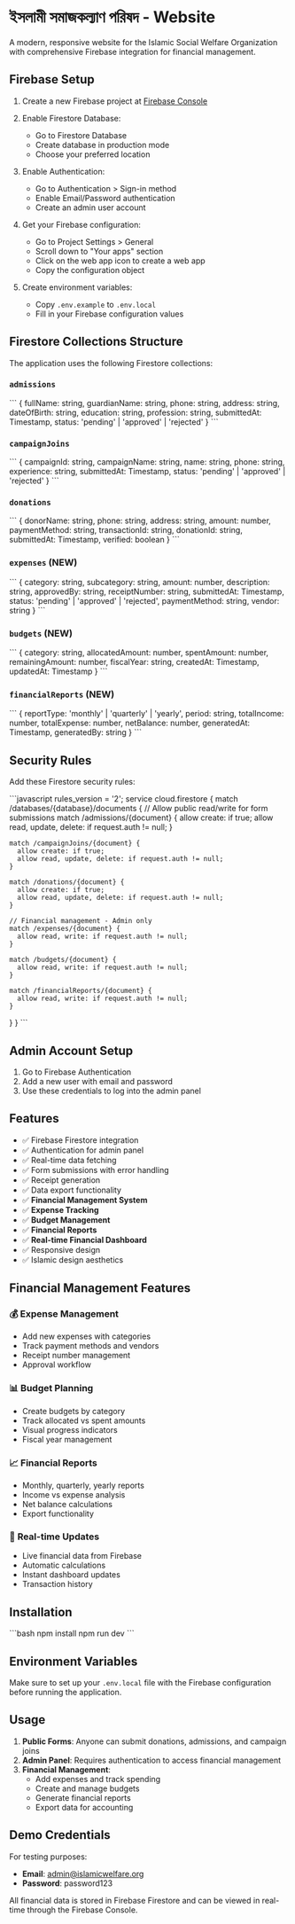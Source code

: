# ইসলামী সমাজকল্যাণ পরিষদ - Website

A modern, responsive website for the Islamic Social Welfare Organization with comprehensive Firebase integration for financial management.

## Firebase Setup

1. Create a new Firebase project at [Firebase Console](https://console.firebase.google.com/)

2. Enable Firestore Database:
   - Go to Firestore Database
   - Create database in production mode
   - Choose your preferred location

3. Enable Authentication:
   - Go to Authentication > Sign-in method
   - Enable Email/Password authentication
   - Create an admin user account

4. Get your Firebase configuration:
   - Go to Project Settings > General
   - Scroll down to "Your apps" section
   - Click on the web app icon to create a web app
   - Copy the configuration object

5. Create environment variables:
   - Copy `.env.example` to `.env.local`
   - Fill in your Firebase configuration values

## Firestore Collections Structure

The application uses the following Firestore collections:

### `admissions`
\`\`\`
{
  fullName: string,
  guardianName: string,
  phone: string,
  address: string,
  dateOfBirth: string,
  education: string,
  profession: string,
  submittedAt: Timestamp,
  status: 'pending' | 'approved' | 'rejected'
}
\`\`\`

### `campaignJoins`
\`\`\`
{
  campaignId: string,
  campaignName: string,
  name: string,
  phone: string,
  experience: string,
  submittedAt: Timestamp,
  status: 'pending' | 'approved' | 'rejected'
}
\`\`\`

### `donations`
\`\`\`
{
  donorName: string,
  phone: string,
  address: string,
  amount: number,
  paymentMethod: string,
  transactionId: string,
  donationId: string,
  submittedAt: Timestamp,
  verified: boolean
}
\`\`\`

### `expenses` (NEW)
\`\`\`
{
  category: string,
  subcategory: string,
  amount: number,
  description: string,
  approvedBy: string,
  receiptNumber: string,
  submittedAt: Timestamp,
  status: 'pending' | 'approved' | 'rejected',
  paymentMethod: string,
  vendor: string
}
\`\`\`

### `budgets` (NEW)
\`\`\`
{
  category: string,
  allocatedAmount: number,
  spentAmount: number,
  remainingAmount: number,
  fiscalYear: string,
  createdAt: Timestamp,
  updatedAt: Timestamp
}
\`\`\`

### `financialReports` (NEW)
\`\`\`
{
  reportType: 'monthly' | 'quarterly' | 'yearly',
  period: string,
  totalIncome: number,
  totalExpense: number,
  netBalance: number,
  generatedAt: Timestamp,
  generatedBy: string
}
\`\`\`

## Security Rules

Add these Firestore security rules:

\`\`\`javascript
rules_version = '2';
service cloud.firestore {
  match /databases/{database}/documents {
    // Allow public read/write for form submissions
    match /admissions/{document} {
      allow create: if true;
      allow read, update, delete: if request.auth != null;
    }
    
    match /campaignJoins/{document} {
      allow create: if true;
      allow read, update, delete: if request.auth != null;
    }
    
    match /donations/{document} {
      allow create: if true;
      allow read, update, delete: if request.auth != null;
    }
    
    // Financial management - Admin only
    match /expenses/{document} {
      allow read, write: if request.auth != null;
    }
    
    match /budgets/{document} {
      allow read, write: if request.auth != null;
    }
    
    match /financialReports/{document} {
      allow read, write: if request.auth != null;
    }
  }
}
\`\`\`

## Admin Account Setup

1. Go to Firebase Authentication
2. Add a new user with email and password
3. Use these credentials to log into the admin panel

## Features

- ✅ Firebase Firestore integration
- ✅ Authentication for admin panel
- ✅ Real-time data fetching
- ✅ Form submissions with error handling
- ✅ Receipt generation
- ✅ Data export functionality
- ✅ **Financial Management System**
- ✅ **Expense Tracking**
- ✅ **Budget Management**
- ✅ **Financial Reports**
- ✅ **Real-time Financial Dashboard**
- ✅ Responsive design
- ✅ Islamic design aesthetics

## Financial Management Features

### 💰 **Expense Management**
- Add new expenses with categories
- Track payment methods and vendors
- Receipt number management
- Approval workflow

### 📊 **Budget Planning**
- Create budgets by category
- Track allocated vs spent amounts
- Visual progress indicators
- Fiscal year management

### 📈 **Financial Reports**
- Monthly, quarterly, yearly reports
- Income vs expense analysis
- Net balance calculations
- Export functionality

### 🔄 **Real-time Updates**
- Live financial data from Firebase
- Automatic calculations
- Instant dashboard updates
- Transaction history

## Installation

\`\`\`bash
npm install
npm run dev
\`\`\`

## Environment Variables

Make sure to set up your `.env.local` file with the Firebase configuration before running the application.

## Usage

1. **Public Forms**: Anyone can submit donations, admissions, and campaign joins
2. **Admin Panel**: Requires authentication to access financial management
3. **Financial Management**: 
   - Add expenses and track spending
   - Create and manage budgets
   - Generate financial reports
   - Export data for accounting

## Demo Credentials

For testing purposes:
- **Email**: admin@islamicwelfare.org
- **Password**: password123

All financial data is stored in Firebase Firestore and can be viewed in real-time through the Firebase Console.

